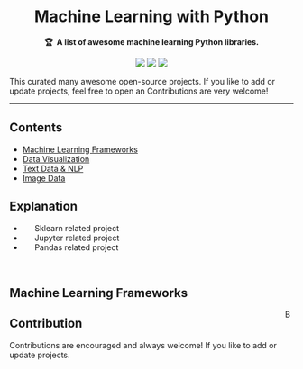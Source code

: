 <!-- markdownlint-disable -->
<h1 align="center">
    Machine Learning with Python
    <br>
</h1>

<p align="center">
    <strong>🏆&nbsp; A  list of awesome machine learning Python libraries.</strong>
</p>

<p align="center">
    <a href="https://github.com/Ashok-Prajapati2" ><img src="http://bit.ly/3o3EHNN"></a>
    <a href="#Contents" title="Project Count"><img src="https://img.shields.io/badge/projects-920-blue.svg?color=5ac4bf"></a>
    <a href="#Contribution" title="Contributions are welcome"><img src="https://img.shields.io/badge/contributions-welcome-green.svg"></a>
</p>

This curated many awesome open-source projects. If you like to add or update projects, feel free to open an Contributions are very welcome!

---



## Contents

- [Machine Learning Frameworks](#machine-learning-frameworks)
- [Data Visualization](#data-visualization)
- [Text Data & NLP](#text-data--nlp)
- [Image Data](#image-data)


## Explanation
- <img src="https://git.io/JLy1F" style="display:inline;" width="13" height="13">&nbsp; Sklearn related project
- <img src="https://git.io/JLy1E" style="display:inline;" width="13" height="13">&nbsp; Jupyter related project
- <img src="https://git.io/JLy1S" style="display:inline;" width="13" height="13">&nbsp; Pandas related project

<br>

## Machine Learning Frameworks

<a href="#contents"><img align="right" width="15" height="15" src="https://git.io/JtehR" alt="Back to top"></a>


## Contribution

Contributions are encouraged and always welcome! If you like to add or update projects.

